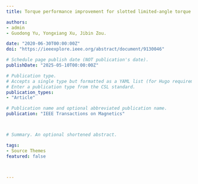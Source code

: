 ```yaml
---
title: Torque performance improvement for slotted limited-angle torque motors by combined SMA application and GA optimization

authors:
- admin
- Guodong Yu, Yongxiang Xu, Jibin Zou.

date: "2020-06-30T00:00:00Z"
doi: "https://ieeexplore.ieee.org/abstract/document/9130046"

# Schedule page publish date (NOT publication's date).
publishDate: "2025-05-10T00:00:00Z"

# Publication type.
# Accepts a single type but formatted as a YAML list (for Hugo requirements).
# Enter a publication type from the CSL standard.
publication_types:
- "Article"

# Publication name and optional abbreviated publication name.
publication: "IEEE Transactions on Magnetics"



# Summary. An optional shortened abstract.

tags:
- Source Themes
featured: false



---
```



